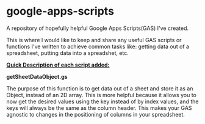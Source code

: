 # google-apps-scripts
A repository of hopefully helpful Google Apps Scripts(GAS) I've created. 

This is where I would like to keep and share any useful GAS scripts or functions I've written to achieve common tasks like: getting data out of a spreadsheet, putting data into a spreadshet, etc.

<strong><u> Quick Description of each script added: </strong></u>

<strong> getSheetDataObject.gs </strong>

The purpose of this function is to get data out of a sheet and store it as an Object, instead of an 2D array. This is more helpful because it allows you to now get the desired values using the key instead of by index values, and the keys will always be the same as the column header. This makes your GAS agnostic to changes in the positioning of columns in your spreadsheet.
